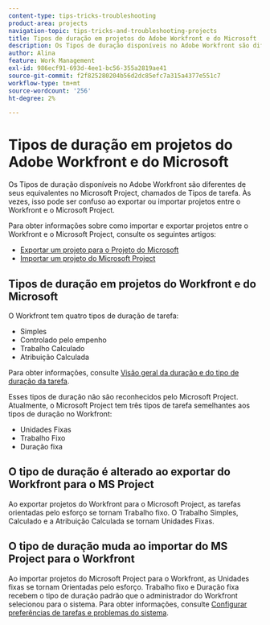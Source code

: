 ```yaml
---
content-type: tips-tricks-troubleshooting
product-area: projects
navigation-topic: tips-tricks-and-troubleshooting-projects
title: Tipos de duração em projetos do Adobe Workfront e do Microsoft
description: Os Tipos de duração disponíveis no Adobe Workfront são diferentes de seus equivalentes no Microsoft Project, chamados de Tipos de tarefa. Às vezes, isso pode ser confuso ao exportar ou importar projetos entre o Workfront e o Microsoft Project.
author: Alina
feature: Work Management
exl-id: 986ecf91-693d-4ee1-bc56-355a2819ae41
source-git-commit: f2f825280204b56d2dc85efc7a315a4377e551c7
workflow-type: tm+mt
source-wordcount: '256'
ht-degree: 2%

---
```


# Tipos de duração em projetos do Adobe Workfront e do Microsoft

Os Tipos de duração disponíveis no Adobe Workfront são diferentes de seus equivalentes no Microsoft Project, chamados de Tipos de tarefa. Às vezes, isso pode ser confuso ao exportar ou importar projetos entre o Workfront e o Microsoft Project.

Para obter informações sobre como importar e exportar projetos entre o Workfront e o Microsoft Project, consulte os seguintes artigos:

* [Exportar um projeto para o Projeto do Microsoft](../../../manage-work/projects/manage-projects/export-project-to-ms-project.md)
* [Importar um projeto do Microsoft Project](../../../manage-work/projects/create-projects/import-project-from-ms-project.md)

## Tipos de duração em projetos do Workfront e do Microsoft

O Workfront tem quatro tipos de duração de tarefa:

* Simples
* Controlado pelo empenho
* Trabalho Calculado
* Atribuição Calculada

Para obter informações, consulte [Visão geral da duração e do tipo de duração da tarefa](../../../manage-work/tasks/taskdurtn/task-duration-and-duration-type.md).

Esses tipos de duração não são reconhecidos pelo Microsoft Project. Atualmente, o Microsoft Project tem três tipos de tarefa semelhantes aos tipos de duração no Workfront:

* Unidades Fixas
* Trabalho Fixo
* Duração fixa

## O tipo de duração é alterado ao exportar do Workfront para o MS Project

Ao exportar projetos do Workfront para o Microsoft Project, as tarefas orientadas pelo esforço se tornam Trabalho fixo. O Trabalho Simples, Calculado e a Atribuição Calculada se tornam Unidades Fixas.

## O tipo de duração muda ao importar do MS Project para o Workfront

Ao importar projetos do Microsoft Project para o Workfront, as Unidades fixas se tornam Orientadas pelo esforço. Trabalho fixo e Duração fixa recebem o tipo de duração padrão que o administrador do Workfront selecionou para o sistema. Para obter informações, consulte [Configurar preferências de tarefas e problemas do sistema](../../../administration-and-setup/set-up-workfront/configure-system-defaults/set-task-issue-preferences.md).

<!--
<note type="warning">
When a task has Calculated Work as the Duration Type and the default Duration Type in Setup is set as Calculated Assignment, then MS Project assignment allocations will be lost during the import.
<MadCap:conditionalText data-mc-conditions="QuicksilverOrClassic.Draft mode">
(drafting this because it is misleading)
</MadCap:conditionalText>
</note>
-->

